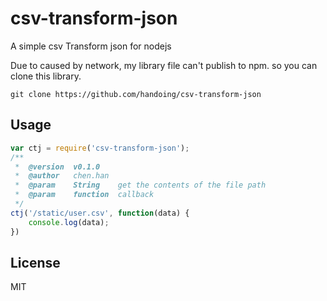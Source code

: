 # csv-transform-json #
A simple csv Transform json for nodejs

Due to caused by network, my library file can't publish to npm.
so you can clone this library.

```
git clone https://github.com/handoing/csv-transform-json
```

## Usage

``` js
var ctj = require('csv-transform-json');
/** 
 *	@version  v0.1.0
 *  @author   chen.han
 *  @param    String    get the contents of the file path
 *  @param    function  callback
 */
ctj('/static/user.csv', function(data) {
	console.log(data);
})
```
## License
MIT